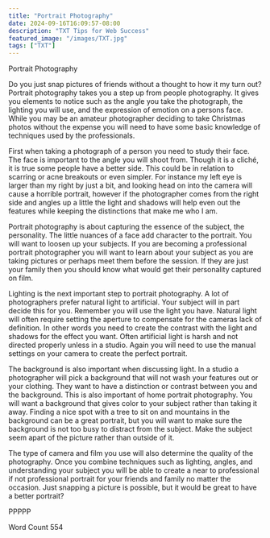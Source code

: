 ```yaml
---
title: "Portrait Photography"
date: 2024-09-16T16:09:57-08:00
description: "TXT Tips for Web Success"
featured_image: "/images/TXT.jpg"
tags: ["TXT"]
---
```


Portrait Photography

Do you just snap pictures of friends without a thought to how it my turn out?  Portrait photography takes you a step up from people photography.  It gives you elements to notice such as the angle you take the photograph, the lighting you will use, and the expression of emotion on a persons face.  While you may be an amateur photographer deciding to take Christmas photos without the expense you will need to have some basic knowledge of techniques used by the professionals.  

First when taking a photograph of a person you need to study their face.  The face is important to the angle you will shoot from.  Though it is a cliché, it is true some people have a better side.  This could be in relation to scarring or acne breakouts or even simpler.  For instance my left eye is larger than my right by just a bit, and looking head on into the camera will cause a horrible portrait, however if the photographer comes from the right side and angles up a little the light and shadows will help even out the features while keeping the distinctions that make me who I am.

Portrait photography is about capturing the essence of the subject, the personality.  The little nuances of a face add character to the portrait.  You will want to loosen up your subjects.  If you are becoming a professional portrait photographer you will want to learn about your subject as you are taking pictures or perhaps meet them before the session.  If they are just your family then you should know what would get their personality captured on film.  

Lighting is the next important step to portrait photography.  A lot of photographers prefer natural light to artificial.  Your subject will in part decide this for you.  Remember you will use the light you have.  Natural light will often require setting the aperture to compensate for the cameras lack of definition.  In other words you need to create the contrast with the light and shadows for the effect you want.  Often artificial light is harsh and not directed properly unless in a studio.  Again you will need to use the manual settings on your camera to create the perfect portrait.  

The background is also important when discussing light.  In a studio a photographer will pick a background that will not wash your features out or your clothing.  They want to have a distinction or contrast between you and the background.  This is also important of home portrait photography.  You will want a background that gives color to your subject rather than taking it away.  Finding a nice spot with a tree to sit on and mountains in the background can be a great portrait, but you will want to make sure the background is not too busy to distract from the subject.  Make the subject seem apart of the picture rather than outside of it.

The type of camera and film you use will also determine the quality of the photography.  Once you combine techniques such as lighting, angles, and understanding your subject you will be able to create a near to professional if not professional portrait for your friends and family no matter the occasion.  Just snapping a picture is possible, but it would be great to have a better portrait?  

PPPPP

Word Count 554

